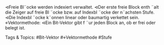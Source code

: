 ⊲Freie Bl¨ocke werden indexiert verwaltet.
⊲Der erste freie Block enth ¨alt die Zeiger auf freie Bl ¨ocke bzw. auf Indexbl ¨ocke der n¨achsten Stufe.
⊲Die Indexbl ¨ocke k¨onnen linear oder baumartig verkettet sein.
⋄Vektormethode:
⊲Ein Bit-Vektor gibt f ¨ur jeden Block an, ob er frei oder belegt ist.

   Tags & Topics:
   #Bit-Vektor
   #⋄Vektormethode
   #Stufe